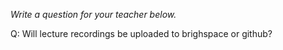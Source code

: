 _Write a question for your teacher below._

Q: Will lecture recordings be uploaded to brighspace or github?
